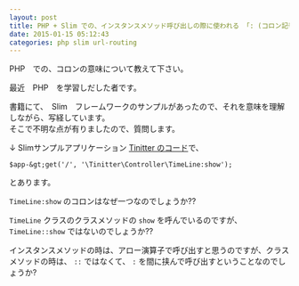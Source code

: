 ```yaml
---
layout: post
title: PHP + Slim での、インスタンスメソッド呼び出しの際に使われる 「: (コロン記号)」に関して
date: 2015-01-15 05:12:43
categories: php slim url-routing
---
```

<p>PHP　での、コロンの意味について教えて下さい。</p>

<p>最近　PHP　を学習しだした者です。</p>

<p>書籍にて、　Slim　フレームワークのサンプルがあったので、それを意味を理解しながら、写経しています。<br>
そこで不明な点が有りましたので、質問します。</p>

<p>↓ Slimサンプルアプリケーション <a href="https://github.com/uzulla/Tinitter/blob/master/lib/Tinitter/Route.php#L14" rel="nofollow">Tinitter のコード</a>で、</p>

```
$app-&gt;get('/', '\Tinitter\Controller\TimeLine:show');
```

<p>とあります。</p>

<p><code>TimeLine:show</code> のコロンはなぜ一つなのでしょうか??</p>

<p><code>TimeLine</code> クラスのクラスメソッドの <code>show</code> を呼んでいるのですが、 <code>TimeLine::show</code> ではないのでしょうか??</p>

<p>インスタンスメソッドの時は、アロー演算子で呼び出すと思うのですが、クラスメソッドの時は、 <code>::</code> ではなくて、 <code>:</code> を間に挟んで呼び出すということなのでしょうか?</p>
